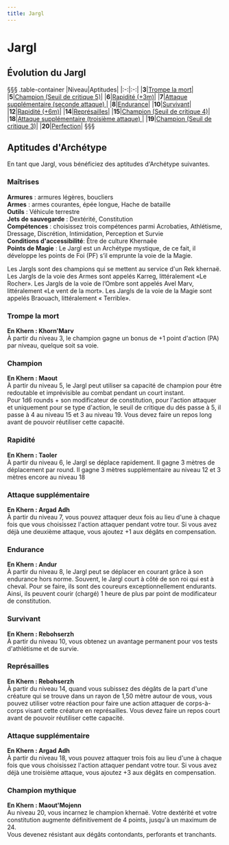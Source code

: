 ```yaml
---
title: Jargl
---
```

# Jargl

## Évolution du Jargl
§§§ .table-container
|Niveau|Aptitudes|
|:-:|:-:|
|**3**|[Trompe la mort](#trompe-la-mort)|
|**5**|[Champion (Seuil de critique 5)](#champion)|
|**6**|[Rapidité (+3m)](#rapidite)|
|**7**|[Attaque supplémentaire (seconde attaque) ](#attaque-supplementaire)|
|**8**|[Endurance](#endurance)|
|**10**|[Survivant](#survivant)|
|**12**|[Rapidité (+6m)](#rapidite)|
|**14**|[Représailles](#represailles)|
|**15**|[Champion (Seuil de critique 4)](#champion)|
|**18**|[Attaque supplémentaire (troisième attaque) ](#attaque-supplementaire)|
|**19**|[Champion (Seuil de critique 3)](#champion)|
|**20**|[Perfection](#perfection)|
§§§

## Aptitudes d'Archétype  
En tant que Jargl, vous bénéficiez des aptitudes d'Archétype suivantes.  

### Maîtrises  
**Armures** :  armures légères, boucliers    
**Armes** : armes courantes, épée longue, Hache de bataille    
**Outils** :  Véhicule terrestre  
**Jets de sauvegarde** : Dextérité, Constitution  
**Compétences** : choisissez trois compétences parmi Acrobaties, Athlétisme, Dressage, Discrétion, Intimidation, Perception et Survie   
**Conditions d'accessibilité**: Être de culture Khernaëe  
**Points de Magie** : Le Jargl est un Archétype mystique, de ce fait, il développe les points de Foi (PF) s’il emprunte la voie de la Magie.  

Les Jargls sont des champions qui se mettent au service d'un Rek khernaë.  
Les Jargls de la voie des Armes sont appelés Karreg, littéralement «Le Rocher». Les Jargls de la voie de l’Ombre sont appelés Avel Marv, littéralement «Le vent de la mort». Les Jargls de la voie de la Magie sont appelés Braouach, littéralement « Terrible».

### Trompe la mort    
**En Khern : Khorn'Marv**  
À partir du niveau 3, le champion gagne un bonus de +1 point d'action (PA) par niveau, quelque soit sa voie.  

### Champion  
**En Khern : Maout**  
À partir du niveau 5, le Jargl peut utiliser sa capacité de champion pour être redoutable et imprévisible au combat pendant un court instant.  
Pour 1d6 rounds + son modificateur de constitution, pour l'action attaquer et uniquement pour se type d'action, le seuil de critique du dés passe à 5, il passe à 4 au niveau 15 et 3 au niveau 19. Vous devez faire un repos long avant de pouvoir réutiliser cette capacité.  

### Rapidité  
**En Khern : Taoler**  
À partir du niveau 6, le Jargl se déplace rapidement. Il gagne 3 mètres de déplacement par round. Il gagne 3 mètres supplémentaire au niveau 12 et 3 mètres encore au niveau 18

### Attaque supplémentaire  
**En Khern : Argad Adh**  
À partir du niveau 7, vous pouvez attaquer deux fois au lieu d'une à chaque fois que vous choisissez l'action attaquer pendant votre tour. Si vous avez déjà une deuxième attaque, vous ajoutez +1 aux dégâts en compensation.

### Endurance  
**En Khern : Andur**  
À partir du niveau 8, le Jargl peut se déplacer en courant grâce à son endurance hors norme. Souvent, le Jargl court à côté de son roi qui est à cheval. Pour se faire, ils sont des coureurs exceptionnellement endurants. Ainsi, ils peuvent courir (chargé) 1 heure de plus par point de modificateur de constitution.   

### Survivant
**En Khern : Rebohserzh**  
À partir du niveau 10, vous obtenez un avantage permanent pour vos tests d'athlétisme et de survie.  

### Représailles  
**En Khern : Rebohserzh**  
À partir du niveau 14, quand vous subissez des dégâts de la part d'une créature qui se trouve dans un rayon de 1,50 mètre autour de vous, vous pouvez utiliser votre réaction pour faire une action attaquer de corps-à-corps visant cette créature en représailles. Vous devez faire un repos court avant de pouvoir réutiliser cette capacité.

### Attaque supplémentaire  
**En Khern : Argad Adh**  
À partir du niveau 18, vous pouvez attaquer trois fois au lieu d'une à chaque fois que vous choisissez l'action attaquer pendant votre tour. Si vous avez déjà une troisième attaque, vous ajoutez +3 aux dégâts en compensation.  

### Champion mythique
**En Khern : Maout'Mojenn**  
Au niveau 20, vous incarnez le champion khernaë. Votre dextérité et votre constitution augmente définitivement de 4 points, jusqu'à un maximum de 24.  
Vous devenez résistant aux dégâts contondants, perforants et tranchants.  
